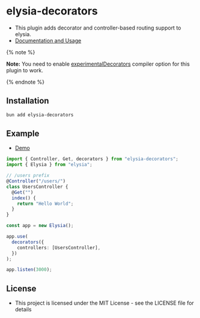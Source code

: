 # elysia-decorators

- This plugin adds decorator and controller-based routing support to elysia.
- [Documentation and Usage](https://github.com/gaurishhs/elysia-decorators/wiki)

{% note %}

**Note:** You need to enable [experimentalDecorators](https://www.typescriptlang.org/tsconfig#experimentalDecorators) compiler option for this plugin to work.

{% endnote %}

## Installation

```bash
bun add elysia-decorators
```

## Example

- [Demo](https://github.com/gaurishhs/kingworld-controllers/tree/main/demo)

```ts
import { Controller, Get, decorators } from "elysia-decorators";
import { Elysia } from "elysia";

// /users prefix
@Controller("/users/")
class UsersController {
  @Get("")
  index() {
    return "Hello World";
  }
}

const app = new Elysia();

app.use(
  decorators({
    controllers: [UsersController],
  })
);

app.listen(3000);
```

## License

- This project is licensed under the MIT License - see the LICENSE file for details
